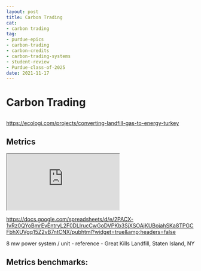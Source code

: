 ```yaml
--- 
layout: post 
title: Carbon Trading 
cat:
- carbon trading
tag:
- purdue-epics
- carbon-trading
- carbon-credits
- carbon-trading-systems
- student-review
- Purdue-class-of-2025
date: 2021-11-17
--- 
```

# Carbon Trading

##  

https://ecologi.com/projects/converting-landfill-gas-to-energy-turkey

## Metrics

<iframe src="https://docs.google.com/spreadsheets/d/e/2PACX-1vRz0QYoBmrEvEntryL2F0DLlrucCwGoDVPKb3SjXSOAjKUBojahSKa8TPGCFbhXUVgq15Z2vB7ntCNX/pubhtml?widget=true&amp;headers=false"></iframe>

https://docs.google.com/spreadsheets/d/e/2PACX-1vRz0QYoBmrEvEntryL2F0DLlrucCwGoDVPKb3SjXSOAjKUBojahSKa8TPGCFbhXUVgq15Z2vB7ntCNX/pubhtml?widget=true&amp;headers=false

8 mw power system / unit - reference - Great Kills Landfill, Staten Island, NY

## Metrics benchmarks:

